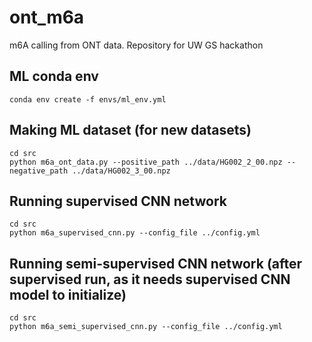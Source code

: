 # ont_m6a
m6A calling from ONT data. Repository for UW GS hackathon


## ML conda env

```
conda env create -f envs/ml_env.yml
```

## Making ML dataset (for new datasets)

```
cd src
python m6a_ont_data.py --positive_path ../data/HG002_2_00.npz --negative_path ../data/HG002_3_00.npz
```

## Running supervised CNN network

```
cd src
python m6a_supervised_cnn.py --config_file ../config.yml
```

## Running semi-supervised CNN network (after supervised run, as it needs supervised CNN model to initialize)

```
cd src
python m6a_semi_supervised_cnn.py --config_file ../config.yml
```
